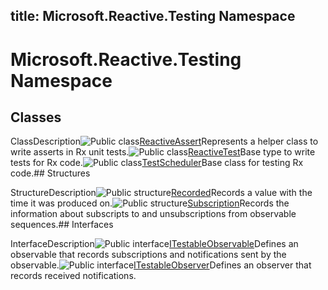 title: Microsoft.Reactive.Testing Namespace
---
# Microsoft.Reactive.Testing Namespace

## Classes

ClassDescription![Public class](https://reactiveui.net/assets/img/Hh212009.pubclass(en-us,VS.103).gif "Public class")[ReactiveAssert](../ReactiveAssert/ReactiveAssert.md)Represents a helper class to write asserts in Rx unit tests.![Public class](https://reactiveui.net/assets/img/Hh212009.pubclass(en-us,VS.103).gif "Public class")[ReactiveTest](../ReactiveTest/ReactiveTest.md)Base type to write tests for Rx code.![Public class](https://reactiveui.net/assets/img/Hh212009.pubclass(en-us,VS.103).gif "Public class")[TestScheduler](../TestScheduler/TestScheduler)Base class for testing Rx code.## Structures

StructureDescription![Public structure](https://reactiveui.net/assets/img/Hh212009.pubstructure(en-us,VS.103).gif "Public structure")[Recorded<T>](../Recorded/Recorded(T).md)Records a value with the time it was produced on.![Public structure](https://reactiveui.net/assets/img/Hh212009.pubstructure(en-us,VS.103).gif "Public structure")[Subscription](../Subscription/Subscription)Records the information about subscripts to and unsubscriptions from observable sequences.## Interfaces

InterfaceDescription![Public interface](https://reactiveui.net/assets/img/Hh212009.pubinterface(en-us,VS.103).gif "Public interface")[ITestableObservable<T>](../ITestableObservable/ITestableObservable(T).md)Defines an observable that records subscriptions and notifications sent by the observable.![Public interface](https://reactiveui.net/assets/img/Hh212009.pubinterface(en-us,VS.103).gif "Public interface")[ITestableObserver<T>](../ITestableObserver/ITestableObserver(T))Defines an observer that records received notifications.



